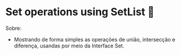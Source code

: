 # Set operations using SetList 🧐
Sobre: 
 - Mostrando de forma simples as operações de união, intersecção e diferença, usandas por meio da Interface Set.